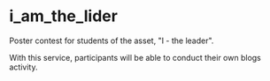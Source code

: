 i_am_the_lider
==============
Poster contest for students of the asset, "I - the leader".

With this service, participants will be able to conduct their own blogs activity.
